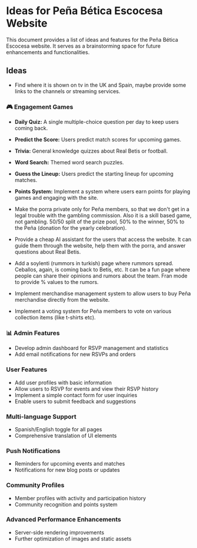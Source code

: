 # Ideas for Peña Bética Escocesa Website

This document provides a list of ideas and features for the Peña Bética Escocesa website. It serves as a brainstorming space for future enhancements and functionalities.

## Ideas

* Find where it is shown on tv in the UK and Spain, maybe provide some links to the channels or streaming services.

### 🎮 **Engagement Games**

*   **Daily Quiz:** A single multiple-choice question per day to keep users coming back.
*   **Predict the Score:** Users predict match scores for upcoming games.
*   **Trivia:** General knowledge quizzes about Real Betis or football.
*   **Word Search:** Themed word search puzzles.
*   **Guess the Lineup:** Users predict the starting lineup for upcoming matches.
*   **Points System:** Implement a system where users earn points for playing games and engaging with the site.

* Make the porra private only for Peña members, so that we don't get in a legal trouble with the gambling commission. Also it is a skill based game, not gambling. 50/50 split of the prize pool, 50% to the winner, 50% to the Peña (donation for the yearly celebration).

* Provide a cheap AI assistant for the users that access the website. It can guide them through the website, help them with the porra, and answer questions about Real Betis.

* Add a soylenti (rummors in turkish) page where rummors spread. Ceballos, again, is coming back to Betis, etc. It can be a fun page where people can share their opinions and rumors about the team. Fran mode to provide % values to the rumors.

* Implement merchandise management system to allow users to buy Peña merchandise directly from the website.

* Implement a voting system for Peña members to vote on various collection items (like t-shirts etc).

### 📊 **Admin Features**

* Develop admin dashboard for RSVP management and statistics
* Add email notifications for new RSVPs and orders

### **User Features**

* Add user profiles with basic information
* Allow users to RSVP for events and view their RSVP history
* Implement a simple contact form for user inquiries
* Enable users to submit feedback and suggestions

### **Multi-language Support**

* Spanish/English toggle for all pages
* Comprehensive translation of UI elements

### **Push Notifications**
  
* Reminders for upcoming events and matches
* Notifications for new blog posts or updates

### **Community Profiles**

* Member profiles with activity and participation history
* Community recognition and points system

### **Advanced Performance Enhancements**

* Server-side rendering improvements
* Further optimization of images and static assets
